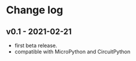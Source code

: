 # Change log

## v0.1 - 2021-02-21

+ first beta release.
+ compatible with MicroPython and CircuitPython